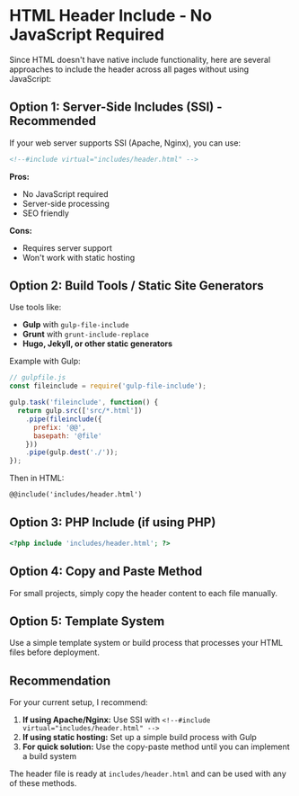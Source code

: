 # HTML Header Include - No JavaScript Required

Since HTML doesn't have native include functionality, here are several approaches to include the header across all pages without using JavaScript:

## Option 1: Server-Side Includes (SSI) - Recommended
If your web server supports SSI (Apache, Nginx), you can use:

```html
<!--#include virtual="includes/header.html" -->
```

**Pros:** 
- No JavaScript required
- Server-side processing
- SEO friendly

**Cons:** 
- Requires server support
- Won't work with static hosting

## Option 2: Build Tools / Static Site Generators
Use tools like:
- **Gulp** with `gulp-file-include`
- **Grunt** with `grunt-include-replace`
- **Hugo, Jekyll, or other static generators**

Example with Gulp:
```javascript
// gulpfile.js
const fileinclude = require('gulp-file-include');

gulp.task('fileinclude', function() {
  return gulp.src(['src/*.html'])
    .pipe(fileinclude({
      prefix: '@@',
      basepath: '@file'
    }))
    .pipe(gulp.dest('./'));
});
```

Then in HTML:
```html
@@include('includes/header.html')
```

## Option 3: PHP Include (if using PHP)
```php
<?php include 'includes/header.html'; ?>
```

## Option 4: Copy and Paste Method
For small projects, simply copy the header content to each file manually.

## Option 5: Template System
Use a simple template system or build process that processes your HTML files before deployment.

## Recommendation
For your current setup, I recommend:
1. **If using Apache/Nginx:** Use SSI with `<!--#include virtual="includes/header.html" -->`
2. **If using static hosting:** Set up a simple build process with Gulp
3. **For quick solution:** Use the copy-paste method until you can implement a build system

The header file is ready at `includes/header.html` and can be used with any of these methods.
